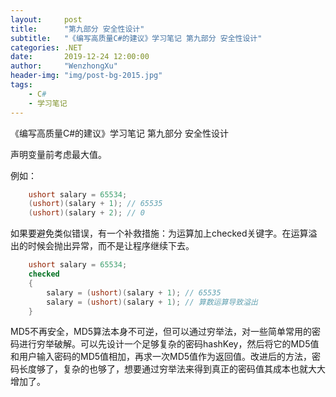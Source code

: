 ```yaml
---
layout:     post
title:      "第九部分 安全性设计"
subtitle:   "《编写高质量C#的建议》学习笔记 第九部分 安全性设计"
categories: .NET
date:       2019-12-24 12:00:00
author:     "WenzhongXu"
header-img: "img/post-bg-2015.jpg"
tags:
    - C#
    - 学习笔记
---
```


<!-- more -->
《编写高质量C#的建议》学习笔记 第九部分 安全性设计

声明变量前考虑最大值。

例如：
```C#
    ushort salary = 65534;
    (ushort)(salary + 1); // 65535
    (ushort)(salary + 2); // 0
```

如果要避免类似错误，有一个补救措施：为运算加上checked关键字。在运算溢出的时候会抛出异常，而不是让程序继续下去。
```C#
    ushort salary = 65534;
    checked
    {
        salary = (ushort)(salary + 1); // 65535
        salary = (ushort)(salary + 1); // 算数运算导致溢出
    }
```
    
MD5不再安全，MD5算法本身不可逆，但可以通过穷举法，对一些简单常用的密码进行穷举破解。可以先设计一个足够复杂的密码hashKey，然后将它的MD5值和用户输入密码的MD5值相加，再求一次MD5值作为返回值。改进后的方法，密码长度够了，复杂的也够了，想要通过穷举法来得到真正的密码值其成本也就大大增加了。